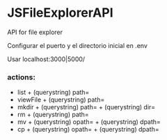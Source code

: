 # JSFileExplorerAPI
API for file explorer

Configurar el puerto y el directorio inicial en .env 

Usar localhost:3000|5000/<action>
### actions:
- list + (querystring) path=<ruta>
- viewFile + (querystring) path=<ruta fichero a visualizar>
- mkdir + (querystring) path=<ruta actual> + (querystring) dir=<nombre directorio> 
- rm + (querystring) path=<ruta fichero a eliminar>
- mv + (querystring) opath=<ruta origen > + (querystring) dpath=<ruta destino>
- cp + (querystring) opath=<ruta origen > + (querystring) dpath=<ruta destino>
